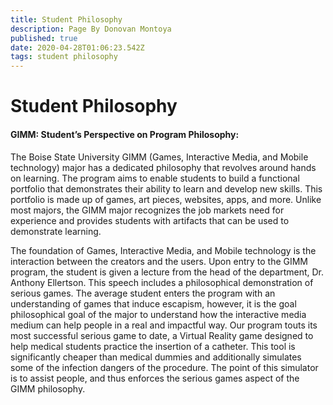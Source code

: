 ```yaml
---
title: Student Philosophy
description: Page By Donovan Montoya
published: true
date: 2020-04-28T01:06:23.542Z
tags: student philosophy
---
```


# Student Philosophy

#### GIMM: Student’s Perspective on Program Philosophy:

The Boise State University GIMM (Games, Interactive Media, and Mobile technology) major has a dedicated philosophy that revolves around hands on learning. The program aims to enable students to build a functional portfolio that demonstrates their ability to learn and develop new skills. This portfolio is made up of games, art pieces, websites, apps, and more. Unlike most majors, the GIMM major recognizes the job markets need for experience and provides students with artifacts that can be used to demonstrate learning.

The foundation of Games, Interactive Media, and Mobile technology is the interaction between the creators and the users. Upon entry to the GIMM program, the student is given a lecture from the head of the department, Dr. Anthony Ellertson. This speech includes a philosophical demonstration of serious games. The average student enters the program with an understanding of games that induce escapism, however, it is the goal philosophical goal of the major to understand how the interactive media medium can help people in a real and impactful way. Our program touts its most successful serious game to date, a Virtual Reality game designed to help medical students practice the insertion of a catheter. This tool is significantly cheaper than medical dummies and additionally simulates some of the infection dangers of the procedure. The point of this simulator is to assist people, and thus enforces the serious games aspect of the GIMM philosophy.